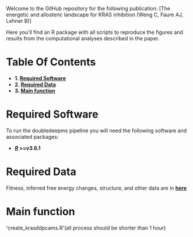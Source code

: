 Welcome to the GitHub repository for the following publication: [The energetic and allosteric landscape for KRAS inhibition (Weng C, Faure AJ, Lehner B)]

Here you'll find an R package with all scripts to reproduce the figures and results from the computational analyses described in the paper.

# Table Of Contents

* **1. [Required Software](#required-software)**
* **2. [Required Data](#required-data)**
* **3. [Main function](#main-function)**

# Required Software

To run the doubledeepms pipeline you will need the following software and associated packages:

* **[_R_](https://www.r-project.org/) >=v3.6.1**

# Required Data

Fitness, inferred free energy changes, structure, and other data are in **[here](https://crgcnag-my.sharepoint.com/:f:/g/personal/cweng_crg_es/EliX349TTkpIoMomBwphyRMBYI17nEt4XZ45XcTvWtpuyw)**

# Main function

'create_krasddpcams.R'(all process should be shorter than 1 hour)
